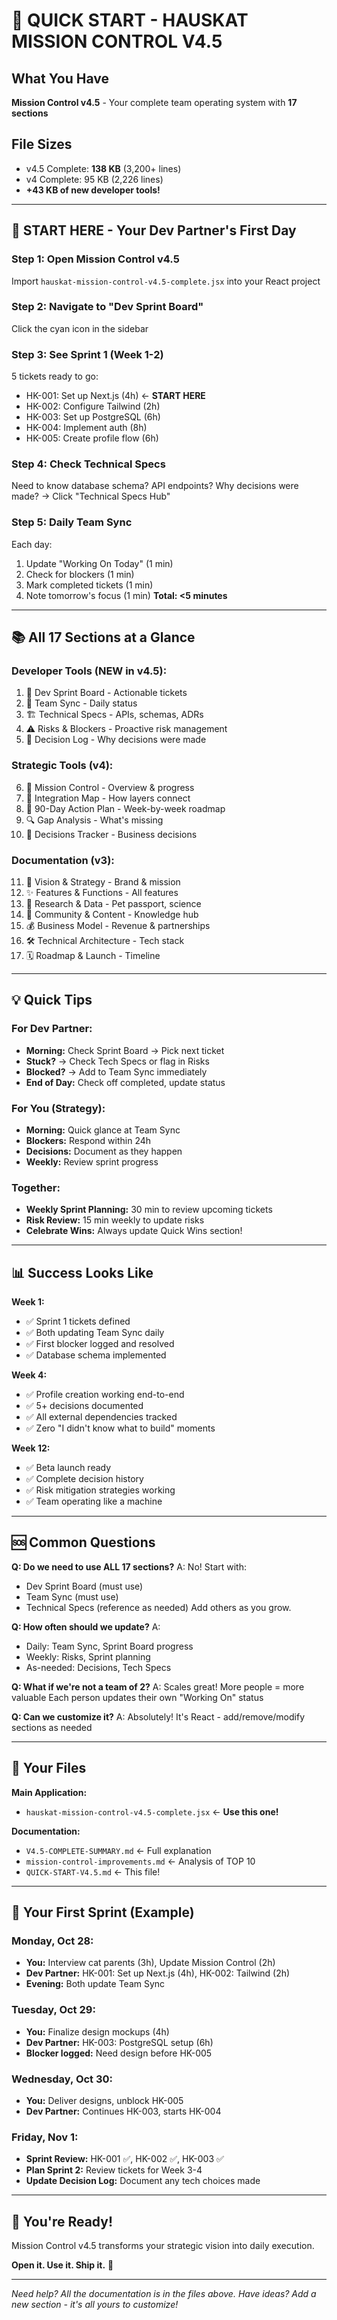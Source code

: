 # 🚀 QUICK START - HAUSKAT MISSION CONTROL V4.5

## What You Have

**Mission Control v4.5** - Your complete team operating system with **17 sections**

## File Sizes
- v4.5 Complete: **138 KB** (3,200+ lines)
- v4 Complete: 95 KB (2,226 lines)
- **+43 KB of new developer tools!**

---

## 🎯 START HERE - Your Dev Partner's First Day

### Step 1: Open Mission Control v4.5
Import `hauskat-mission-control-v4.5-complete.jsx` into your React project

### Step 2: Navigate to "Dev Sprint Board"
Click the cyan icon in the sidebar

### Step 3: See Sprint 1 (Week 1-2)
5 tickets ready to go:
- HK-001: Set up Next.js (4h) ← **START HERE**
- HK-002: Configure Tailwind (2h)
- HK-003: Set up PostgreSQL (6h)
- HK-004: Implement auth (8h)
- HK-005: Create profile flow (6h)

### Step 4: Check Technical Specs
Need to know database schema? API endpoints? Why decisions were made?
→ Click "Technical Specs Hub"

### Step 5: Daily Team Sync
Each day:
1. Update "Working On Today" (1 min)
2. Check for blockers (1 min)
3. Mark completed tickets (1 min)
4. Note tomorrow's focus (1 min)
**Total: <5 minutes**

---

## 📚 All 17 Sections at a Glance

### Developer Tools (NEW in v4.5):
1. 🎫 Dev Sprint Board - Actionable tickets
2. 🤝 Team Sync - Daily status
3. 🏗️ Technical Specs - APIs, schemas, ADRs
4. ⚠️ Risks & Blockers - Proactive risk management
5. 📝 Decision Log - Why decisions were made

### Strategic Tools (v4):
6. 🚀 Mission Control - Overview & progress
7. 🔗 Integration Map - How layers connect
8. 📅 90-Day Action Plan - Week-by-week roadmap
9. 🔍 Gap Analysis - What's missing
10. 🎲 Decisions Tracker - Business decisions

### Documentation (v3):
11. 🎨 Vision & Strategy - Brand & mission
12. ✨ Features & Functions - All features
13. 🔬 Research & Data - Pet passport, science
14. 💬 Community & Content - Knowledge hub
15. 💰 Business Model - Revenue & partnerships
16. 🛠️ Technical Architecture - Tech stack
17. 🗓️ Roadmap & Launch - Timeline

---

## 💡 Quick Tips

### For Dev Partner:
- **Morning:** Check Sprint Board → Pick next ticket
- **Stuck?** → Check Tech Specs or flag in Risks
- **Blocked?** → Add to Team Sync immediately
- **End of Day:** Check off completed, update status

### For You (Strategy):
- **Morning:** Quick glance at Team Sync
- **Blockers:** Respond within 24h
- **Decisions:** Document as they happen
- **Weekly:** Review sprint progress

### Together:
- **Weekly Sprint Planning:** 30 min to review upcoming tickets
- **Risk Review:** 15 min weekly to update risks
- **Celebrate Wins:** Always update Quick Wins section!

---

## 📊 Success Looks Like

**Week 1:**
- ✅ Sprint 1 tickets defined
- ✅ Both updating Team Sync daily
- ✅ First blocker logged and resolved
- ✅ Database schema implemented

**Week 4:**
- ✅ Profile creation working end-to-end
- ✅ 5+ decisions documented
- ✅ All external dependencies tracked
- ✅ Zero "I didn't know what to build" moments

**Week 12:**
- ✅ Beta launch ready
- ✅ Complete decision history
- ✅ Risk mitigation strategies working
- ✅ Team operating like a machine

---

## 🆘 Common Questions

**Q: Do we need to use ALL 17 sections?**
A: No! Start with:
- Dev Sprint Board (must use)
- Team Sync (must use)
- Technical Specs (reference as needed)
Add others as you grow.

**Q: How often should we update?**
A: 
- Daily: Team Sync, Sprint Board progress
- Weekly: Risks, Sprint planning
- As-needed: Decisions, Tech Specs

**Q: What if we're not a team of 2?**
A: Scales great! More people = more valuable
Each person updates their own "Working On" status

**Q: Can we customize it?**
A: Absolutely! It's React - add/remove/modify sections as needed

---

## 📁 Your Files

**Main Application:**
- `hauskat-mission-control-v4.5-complete.jsx` ← **Use this one!**

**Documentation:**
- `V4.5-COMPLETE-SUMMARY.md` ← Full explanation
- `mission-control-improvements.md` ← Analysis of TOP 10
- `QUICK-START-V4.5.md` ← This file!

---

## 🎯 Your First Sprint (Example)

### Monday, Oct 28:
- **You:** Interview cat parents (3h), Update Mission Control (2h)
- **Dev Partner:** HK-001: Set up Next.js (4h), HK-002: Tailwind (2h)
- **Evening:** Both update Team Sync

### Tuesday, Oct 29:
- **You:** Finalize design mockups (4h)
- **Dev Partner:** HK-003: PostgreSQL setup (6h)
- **Blocker logged:** Need design before HK-005

### Wednesday, Oct 30:
- **You:** Deliver designs, unblock HK-005
- **Dev Partner:** Continues HK-003, starts HK-004

### Friday, Nov 1:
- **Sprint Review:** HK-001 ✅, HK-002 ✅, HK-003 ✅
- **Plan Sprint 2:** Review tickets for Week 3-4
- **Update Decision Log:** Document any tech choices made

---

## 🎉 You're Ready!

Mission Control v4.5 transforms your strategic vision into daily execution.

**Open it. Use it. Ship it.** 🚀

---

*Need help? All the documentation is in the files above.*
*Have ideas? Add a new section - it's all yours to customize!*
